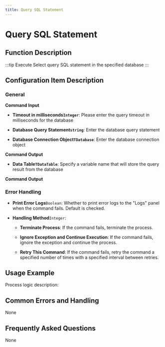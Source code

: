 ```yaml
---
title: Query SQL Statement
---
```


# Query SQL Statement

## Function Description

:::tip 
Execute Select query SQL statement in the specified database
:::

## Configuration Item Description

### General

**Command Input**

- **Timeout in milliseconds`Integer`**: Please enter the query timeout in milliseconds for the database

- **Database Query Statement`string`**: Enter the database query statement

- **Database Connection Object`TDatabase`**: Enter the database connection object


**Command Output**

- **Data Table`TDataTable`**: Specify a variable name that will store the query result from the database


**Command Output**

### Error Handling

- **Print Error Logs**`Boolean`: Whether to print error logs to the "Logs" panel when the command fails. Default is checked. 

- **Handling Method**`Integer`:

    - **Terminate Process**: If the command fails, terminate the process.

    - **Ignore Exception and Continue Execution**: If the command fails, ignore the exception and continue the process.

    - **Retry This Command**: If the command fails, retry the command a specified number of times with a specified interval between retries.

## Usage Example

Process logic description:

## Common Errors and Handling

None

## Frequently Asked Questions

None

